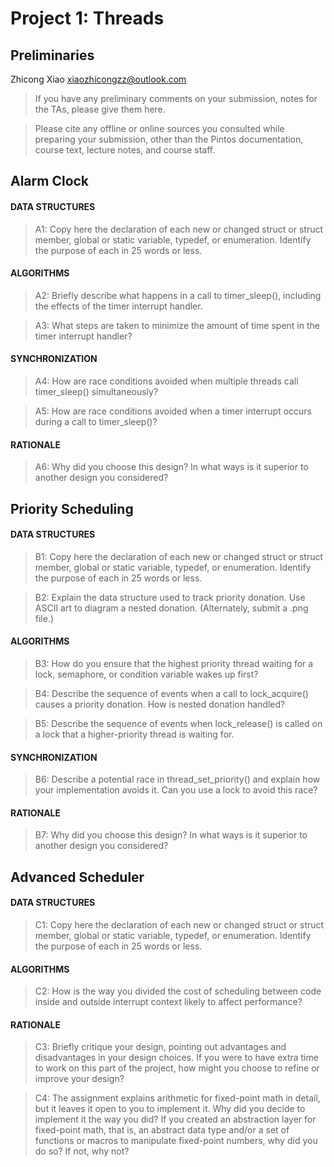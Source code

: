 # Project 1: Threads

## Preliminaries


Zhicong Xiao <xiaozhicongzz@outlook.com>

>If you have any preliminary comments on your submission, notes for the
>TAs, please give them here.



>Please cite any offline or online sources you consulted while
>preparing your submission, other than the Pintos documentation, course
>text, lecture notes, and course staff.



## Alarm Clock

#### DATA STRUCTURES

>A1: Copy here the declaration of each new or changed struct or struct member, global or static variable, typedef, or enumeration.  Identify the purpose of each in 25 words or less.



#### ALGORITHMS

>A2: Briefly describe what happens in a call to timer_sleep(),
>including the effects of the timer interrupt handler.



>A3: What steps are taken to minimize the amount of time spent in
>the timer interrupt handler?



#### SYNCHRONIZATION

>A4: How are race conditions avoided when multiple threads call
>timer_sleep() simultaneously?



>A5: How are race conditions avoided when a timer interrupt occurs
>during a call to timer_sleep()?



#### RATIONALE

>A6: Why did you choose this design?  In what ways is it superior to
>another design you considered?



## Priority Scheduling

#### DATA STRUCTURES

>B1: Copy here the declaration of each new or changed struct or struct member, global or static variable, typedef, or enumeration.  Identify the purpose of each in 25 words or less.



>B2: Explain the data structure used to track priority donation.
>Use ASCII art to diagram a nested donation.  (Alternately, submit a
>.png file.)



#### ALGORITHMS

>B3: How do you ensure that the highest priority thread waiting for
>a lock, semaphore, or condition variable wakes up first?



>B4: Describe the sequence of events when a call to lock_acquire()
>causes a priority donation.  How is nested donation handled?



>B5: Describe the sequence of events when lock_release() is called
>on a lock that a higher-priority thread is waiting for.



#### SYNCHRONIZATION

>B6: Describe a potential race in thread_set_priority() and explain
>how your implementation avoids it.  Can you use a lock to avoid
>this race?



#### RATIONALE

>B7: Why did you choose this design?  In what ways is it superior to
>another design you considered?



## Advanced Scheduler

#### DATA STRUCTURES

>C1: Copy here the declaration of each new or changed struct or struct member, global or static variable, typedef, or enumeration.  Identify the purpose of each in 25 words or less.



#### ALGORITHMS

>C2: How is the way you divided the cost of scheduling between code
>inside and outside interrupt context likely to affect performance?



#### RATIONALE

>C3: Briefly critique your design, pointing out advantages and
>disadvantages in your design choices.  If you were to have extra
>time to work on this part of the project, how might you choose to
>refine or improve your design?



>C4: The assignment explains arithmetic for fixed-point math in
>detail, but it leaves it open to you to implement it.  Why did you
>decide to implement it the way you did?  If you created an
>abstraction layer for fixed-point math, that is, an abstract data
>type and/or a set of functions or macros to manipulate fixed-point
>numbers, why did you do so?  If not, why not?